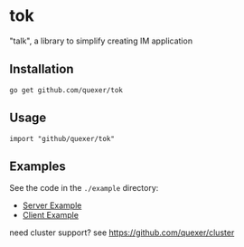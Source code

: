 tok
===

"talk", a library to simplify creating IM application

Installation
------

    go get github.com/quexer/tok

Usage
-----

    import "github/quexer/tok"


Examples
-------

See the code in the `./example` directory:
- [Server Example](./example/server/main.go)
- [Client Example](./example/client/main.go)


need cluster support? see https://github.com/quexer/cluster
